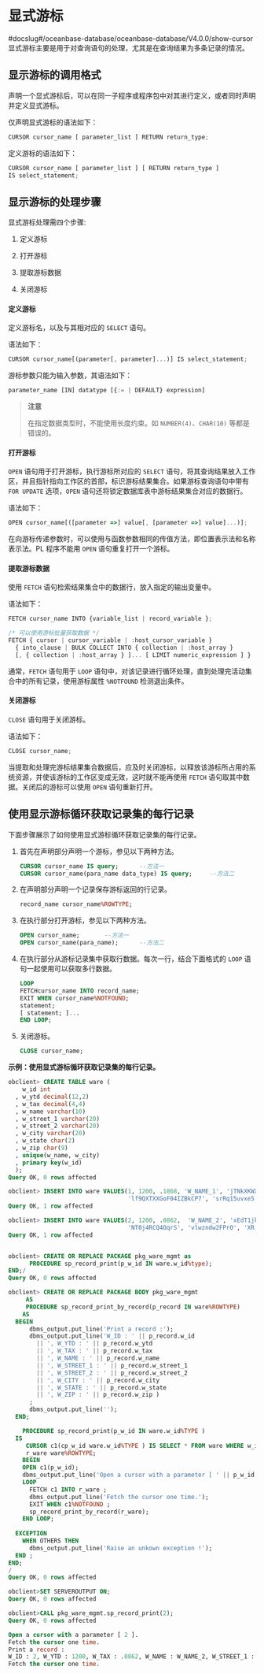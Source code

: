 显式游标 
=========================
#docslug#/oceanbase-database/oceanbase-database/V4.0.0/show-cursor
显式游标主要是用于对查询语句的处理，尤其是在查询结果为多条记录的情况。

显示游标的调用格式 
------------------------------

声明一个显式游标后，可以在同一子程序或程序包中对其进行定义，或者同时声明并定义显式游标。

仅声明显式游标的语法如下：

```javascript
CURSOR cursor_name [ parameter_list ] RETURN return_type;
```



定义游标的语法如下：

```javascript
CURSOR cursor_name [ parameter_list ] [ RETURN return_type ]
IS select_statement;
```



显示游标的处理步骤 
------------------------------

显式游标处理需四个步骤:

1. 定义游标

   

2. 打开游标

   

3. 提取游标数据

   

4. 关闭游标

   




#### 定义游标 

定义游标名，以及与其相对应的 `SELECT` 语句。

语法如下：

```javascript
CURSOR cursor_name[(parameter[, parameter]...)] IS select_statement;
```



游标参数只能为输入参数，其语法如下：

```javascript
parameter_name [IN] datatype [{:= | DEFAULT} expression]
```


>**注意**
>
>在指定数据类型时，不能使用长度约束。如 `NUMBER(4)`、`CHAR(10)` 等都是错误的。

#### 打开游标 

`OPEN` 语句用于打开游标，执行游标所对应的 `SELECT` 语句，将其查询结果放入工作区，并且指针指向工作区的首部，标识游标结果集合。如果游标查询语句中带有 `FOR UPDATE` 选项，`OPEN` 语句还将锁定数据库表中游标结果集合对应的数据行。

语法如下：

```javascript
OPEN cursor_name[([parameter =>] value[, [parameter =>] value]...)];
```



在向游标传递参数时，可以使用与函数参数相同的传值方法，即位置表示法和名称表示法。PL 程序不能用 `OPEN` 语句重复打开一个游标。

#### 提取游标数据

使用 `FETCH` 语句检索结果集合中的数据行，放入指定的输出变量中。 

语法如下：

```javascript
FETCH cursor_name INTO {variable_list | record_variable };

/* 可以使用游标批量获取数据 */
FETCH { cursor | cursor_variable | :host_cursor_variable }
  { into_clause | BULK COLLECT INTO { collection | :host_array }
  [, { collection | :host_array } ]... [ LIMIT numeric_expression ] } ;

```



通常，`FETCH` 语句用于 `LOOP` 语句中，对该记录进行循环处理，直到处理完活动集合中的所有记录，使用游标属性 `%NOTFOUND` 检测退出条件。

#### 关闭游标 

`CLOSE` 语句用于关闭游标。

语法如下：

```javascript
CLOSE cursor_name;
```



当提取和处理完游标结果集合数据后，应及时关闭游标，以释放该游标所占用的系统资源，并使该游标的工作区变成无效，这时就不能再使用 `FETCH` 语句取其中数据。关闭后的游标可以使用 `OPEN` 语句重新打开。

使用显示游标循环获取记录集的每行记录 
---------------------------------------

下面步骤展示了如何使用显式游标循环获取记录集的每行记录。 

1. 首先在声明部分声明一个游标，参见以下两种方法。

   ```sql
   CURSOR cursor_name IS query;      --方法一
   CURSOR cursor_name(para_name data_type) IS query;     --方法二
   ```

   


2. 在声明部分声明一个记录保存游标返回的行记录。

   ```sql
   record_name cursor_name%ROWTYPE;
   ```

   

3. 在执行部分打开游标，参见以下两种方法。

   ```sql
   OPEN cursor_name;       --方法一
   OPEN cursor_name(para_name);      --方法二
   ```

   

4. 在执行部分从游标记录集中获取行数据。每次一行，结合下面格式的 `LOOP` 语句一起使用可以获取多行数据。

   ```sql
   LOOP
   FETCHcursor_name INTO record_name;
   EXIT WHEN cursor_name%NOTFOUND;
   statement;
   [ statement; ]...
   END LOOP;
   ```

   

5. 关闭游标。

   ```sql
   CLOSE cursor_name;
   ```

   




**示例：使用显式游标循环获取记录集的每行记录。** 

```sql
obclient> CREATE TABLE ware (
    w_id int
  , w_ytd decimal(12,2)
  , w_tax decimal(4,4)
  , w_name varchar(10)
  , w_street_1 varchar(20)
  , w_street_2 varchar(20)
  , w_city varchar(20)
  , w_state char(2)
  , w_zip char(9)
  , unique(w_name, w_city)
  , primary key(w_id)
  );
Query OK, 0 rows affected  

obclient> INSERT INTO ware VALUES(1, 1200, .1868, 'W_NAME_1', 'jTNkXKWXOdh', 
                                  'lf9QXTXXGoF04IZBkCP7', 'srRq15uvxe5', 'GQ', 506811111);
Query OK, 1 row affected  

obclient> INSERT INTO ware VALUES(2, 1200, .0862,  'W_NAME_2', 'xEdT1jkENtbLwoI1Zb0', 
                                  'NT0j4RCQ4OqrS', 'vlwzndw2FPrO', 'XR', 063311111);
Query OK, 1 row affected  


obclient> CREATE OR REPLACE PACKAGE pkg_ware_mgmt as
      PROCEDURE sp_record_print(p_w_id IN ware.w_id%type);
END;/
Query OK, 0 rows affected  

obclient> CREATE OR REPLACE PACKAGE BODY pkg_ware_mgmt 
     AS  
     PROCEDURE sp_record_print_by_record(p_record IN ware%ROWTYPE)
    AS
  BEGIN
      dbms_output.put_line('Print a record :');
      dbms_output.put_line('W_ID : ' || p_record.w_id 
        || ', W_YTD : ' || p_record.w_ytd 
        || ', W_TAX : ' || p_record.w_tax 
        || ', W_NAME : ' || p_record.w_name
        || ', W_STREET_1 : ' || p_record.w_street_1
        || ', W_STREET_2 : ' || p_record.w_street_2
        || ', W_CITY : ' || p_record.w_city
        || ', W_STATE : ' || p_record.w_state
        || ', W_ZIP : ' || p_record.w_zip )
      ;
      dbms_output.put_line('');
  END;

    PROCEDURE sp_record_print(p_w_id IN ware.w_id%TYPE )
  IS
     CURSOR c1(cp_w_id ware.w_id%TYPE ) IS SELECT * FROM ware WHERE w_id = cp_w_id; 
     r_ware ware%ROWTYPE;
    BEGIN
    OPEN c1(p_w_id);
    dbms_output.put_line('Open a cursor with a parameter [ ' || p_w_id || ' ].');
    LOOP 
      FETCH c1 INTO r_ware ;
      dbms_output.put_line('Fetch the cursor one time.'); 
      EXIT WHEN c1%NOTFOUND ;     
      sp_record_print_by_record(r_ware);
    END LOOP;
  
  EXCEPTION 
    WHEN OTHERS THEN
      dbms_output.put_line('Raise an unkown exception !');      
  END ;  
END; 
/
Query OK, 0 rows affected  

obclient>SET SERVEROUTPUT ON;
Query OK, 0 rows affected  

obclient>CALL pkg_ware_mgmt.sp_record_print(2);
Query OK, 0 rows affected  

Open a cursor with a parameter [ 2 ].
Fetch the cursor one time.
Print a record :
W_ID : 2, W_YTD : 1200, W_TAX : .0862, W_NAME : W_NAME_2, W_STREET_1 : xEdT1jkENtbLwoI1Zb0, W_STREET_2 : NT0j4RCQ4OqrS, W_CITY : vlwzndw2FPrO, W_STATE : XR, W_ZIP : 63311111
Fetch the cursor one time.
```



